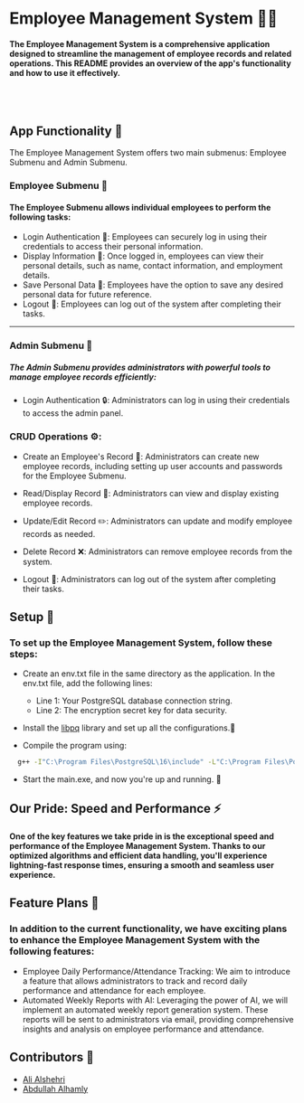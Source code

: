# Employee Management System 👥✨

#### The Employee Management System is a comprehensive application designed to streamline the management of employee records and related operations. This README provides an overview of the app's functionality and how to use it effectively.

<br/><br/>

## App Functionality 🚀

The Employee Management System offers two main submenus: Employee Submenu and Admin Submenu.


### Employee Submenu 👤

#### The Employee Submenu allows individual employees to perform the following tasks:

- Login Authentication 🔐: Employees can securely log in using their credentials to access their personal information.
- Display Information 👀: Once logged in, employees can view their personal details, such as name, contact information, and employment details.
- Save Personal Data 💾: Employees have the option to save any desired personal data for future reference.
- Logout 🚪: Employees can log out of the system after completing their tasks.

---

### Admin Submenu 👑

##### The Admin Submenu provides administrators with powerful tools to manage employee records efficiently:

- Login Authentication 🔒: Administrators can log in using their credentials to access the admin panel.
### CRUD Operations ⚙️:

- Create an Employee's Record 📝: Administrators can create new employee records, including setting up user accounts and passwords for the Employee Submenu.
- Read/Display Record 📖: Administrators can view and display existing employee records.
- Update/Edit Record ✏️: Administrators can update and modify employee records as needed.
- Delete Record ❌: Administrators can remove employee records from the system.

- Logout 🚪: Administrators can log out of the system after completing their tasks.



## Setup 🔧

### To set up the Employee Management System, follow these steps:

- Create an env.txt file in the same directory as the application.
  In the env.txt file, add the following lines:
  - Line 1: Your PostgreSQL database connection string.
  - Line 2: The encryption secret key for data security.
- Install the [libpq](https://www.postgresql.org/docs/9.5/libpq.html) library and set up all the configurations.🔌

- Compile the program using:
```zsh
  g++ -I"C:\Program Files\PostgreSQL\16\include" -L"C:\Program Files\PostgreSQL\16\lib" -o main.exe main.cpp -lpq
```
- Start the main.exe, and now you're up and running. 🏡




## Our Pride: Speed and Performance ⚡️

#### One of the key features we take pride in is the exceptional speed and performance of the Employee Management System. Thanks to our optimized algorithms and efficient data handling, you'll experience lightning-fast response times, ensuring a smooth and seamless user experience.



## Feature Plans 🚀

### In addition to the current functionality, we have exciting plans to enhance the Employee Management System with the following features:

- Employee Daily Performance/Attendance Tracking: We aim to introduce a feature that allows administrators to track and record daily performance and attendance for each employee.
- Automated Weekly Reports with AI: Leveraging the power of AI, we will implement an automated weekly report generation system. These reports will be sent to administrators via email, providing comprehensive insights and analysis on employee performance and attendance.



## Contributors 🌟

- [Ali Alshehri](https://github.com/AlshehriAli0)
- [Abdullah Alhamly](https://github.com/173p)
